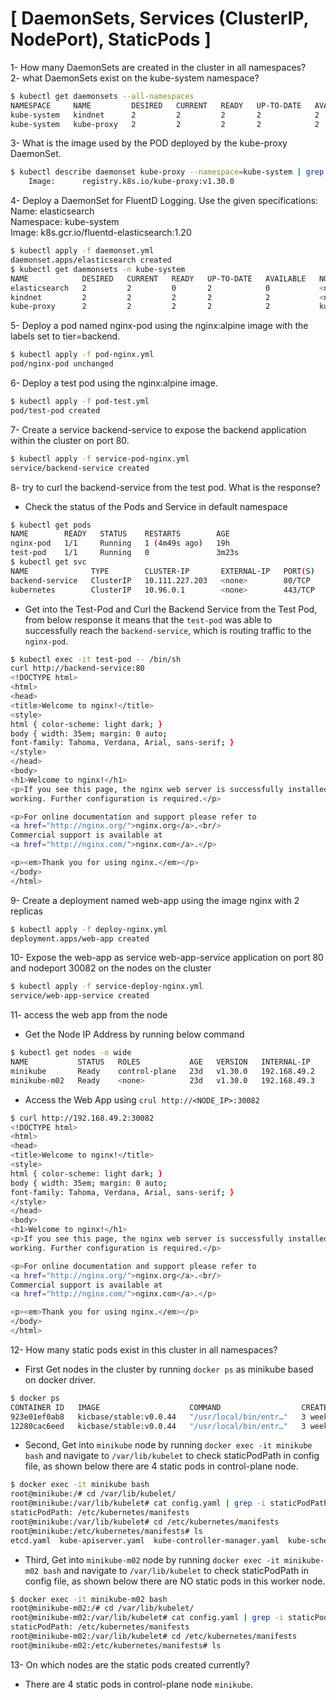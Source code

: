 # [ DaemonSets, Services (ClusterIP, NodePort), StaticPods ]

1- How many DaemonSets are created in the cluster in all namespaces?  
2- what DaemonSets exist on the kube-system namespace?
```bash
$ kubectl get daemonsets --all-namespaces
NAMESPACE     NAME         DESIRED   CURRENT   READY   UP-TO-DATE   AVAILABLE   NODE SELECTOR            AGE
kube-system   kindnet      2         2         2       2            2           <none>                   22d
kube-system   kube-proxy   2         2         2       2            2           kubernetes.io/os=linux   22d
```
3- What is the image used by the POD deployed by the kube-proxy DaemonSet.
```bash
$ kubectl describe daemonset kube-proxy --namespace=kube-system | grep -i image
    Image:      registry.k8s.io/kube-proxy:v1.30.0
```
4- Deploy a DaemonSet for FluentD Logging. Use the given specifications:  
Name: elasticsearch  
Namespace: kube-system  
Image: k8s.gcr.io/fluentd-elasticsearch:1.20  
```bash
$ kubectl apply -f daemonset.yml
daemonset.apps/elasticsearch created
$ kubectl get daemonsets -n kube-system
NAME            DESIRED   CURRENT   READY   UP-TO-DATE   AVAILABLE   NODE SELECTOR            AGE
elasticsearch   2         2         0       2            0           <none>                   42s
kindnet         2         2         2       2            2           <none>                   22d
kube-proxy      2         2         2       2            2           kubernetes.io/os=linux   22d

```
5- Deploy a pod named nginx-pod using the nginx:alpine image with the labels set to tier=backend.
```bash
$ kubectl apply -f pod-nginx.yml
pod/nginx-pod unchanged
```
6- Deploy a test pod using the nginx:alpine image.
```bash
$ kubectl apply -f pod-test.yml
pod/test-pod created
```
7- Create a service backend-service to expose the backend application within the cluster on port 80.
```bash
$ kubectl apply -f service-pod-nginx.yml
service/backend-service created
```
8- try to curl the backend-service from the test pod. What is the response?
- Check the status of the Pods and Service in default namespace
```bash
$ kubectl get pods
NAME        READY   STATUS    RESTARTS        AGE
nginx-pod   1/1     Running   1 (4m49s ago)   19h
test-pod    1/1     Running   0               3m23s
$ kubectl get svc
NAME              TYPE        CLUSTER-IP       EXTERNAL-IP   PORT(S)   AGE
backend-service   ClusterIP   10.111.227.203   <none>        80/TCP    4m15s
kubernetes        ClusterIP   10.96.0.1        <none>        443/TCP   23d
```
- Get into the Test-Pod and Curl the Backend Service from the Test Pod, from below response it means that the `test-pod` was able to successfully reach the `backend-service`, which is routing traffic to the `nginx-pod`.
```bash
$ kubectl exec -it test-pod -- /bin/sh
curl http://backend-service:80
<!DOCTYPE html>
<html>
<head>
<title>Welcome to nginx!</title>
<style>
html { color-scheme: light dark; }
body { width: 35em; margin: 0 auto;
font-family: Tahoma, Verdana, Arial, sans-serif; }
</style>
</head>
<body>
<h1>Welcome to nginx!</h1>
<p>If you see this page, the nginx web server is successfully installed and
working. Further configuration is required.</p>

<p>For online documentation and support please refer to
<a href="http://nginx.org/">nginx.org</a>.<br/>
Commercial support is available at
<a href="http://nginx.com/">nginx.com</a>.</p>

<p><em>Thank you for using nginx.</em></p>
</body>
</html>
```
9- Create a deployment named web-app using the image nginx with 2 replicas
```bash
$ kubectl apply -f deploy-nginx.yml
deployment.apps/web-app created
```
10- Expose the web-app as service web-app-service application on port 80 and nodeport 30082 on the nodes on the cluster
```bash
$ kubectl apply -f service-deploy-nginx.yml
service/web-app-service created
```
11- access the web app from the node
- Get the Node IP Address by running below command
```bash
$ kubectl get nodes -o wide
NAME           STATUS   ROLES           AGE   VERSION   INTERNAL-IP    EXTERNAL-IP   OS-IMAGE             KERNEL-VERSION                 CONTAINER-RUNTIME
minikube       Ready    control-plane   23d   v1.30.0   192.168.49.2   <none>        Ubuntu 22.04.4 LTS   5.14.0-427.28.1.el9_4.x86_64   docker://26.1.1
minikube-m02   Ready    <none>          23d   v1.30.0   192.168.49.3   <none>        Ubuntu 22.04.4 LTS   5.14.0-427.28.1.el9_4.x86_64   docker://26.1.1
```
- Access the Web App using `crul http://<NODE_IP>:30082`
```bash
$ curl http://192.168.49.2:30082
<!DOCTYPE html>
<html>
<head>
<title>Welcome to nginx!</title>
<style>
html { color-scheme: light dark; }
body { width: 35em; margin: 0 auto;
font-family: Tahoma, Verdana, Arial, sans-serif; }
</style>
</head>
<body>
<h1>Welcome to nginx!</h1>
<p>If you see this page, the nginx web server is successfully installed and
working. Further configuration is required.</p>

<p>For online documentation and support please refer to
<a href="http://nginx.org/">nginx.org</a>.<br/>
Commercial support is available at
<a href="http://nginx.com/">nginx.com</a>.</p>

<p><em>Thank you for using nginx.</em></p>
</body>
</html>
```
12- How many static pods exist in this cluster in all namespaces?
- First Get nodes in the cluster by running `docker ps` as minikube based on docker driver. 
```bash
$ docker ps
CONTAINER ID   IMAGE                    COMMAND                  CREATED       STATUS          PORTS                                                                                                                                  NAMES
923e01ef0ab8   kicbase/stable:v0.0.44   "/usr/local/bin/entr…"   3 weeks ago   Up 36 minutes   127.0.0.1:32773->22/tcp, 127.0.0.1:32774->2376/tcp, 127.0.0.1:32775->5000/tcp, 127.0.0.1:32776->8443/tcp, 127.0.0.1:32777->32443/tcp   minikube-m02
12280cac6eed   kicbase/stable:v0.0.44   "/usr/local/bin/entr…"   3 weeks ago   Up 37 minutes   127.0.0.1:32768->22/tcp, 127.0.0.1:32769->2376/tcp, 127.0.0.1:32770->5000/tcp, 127.0.0.1:32771->8443/tcp, 127.0.0.1:32772->32443/tcp   minikube
```
- Second, Get into `minikube` node by running `docker exec -it minikube bash` and navigate to `/var/lib/kubelet` to check staticPodPath in config file, as shown below there are 4 static pods in control-plane node.
```bash
$ docker exec -it minikube bash
root@minikube:/# cd /var/lib/kubelet/
root@minikube:/var/lib/kubelet# cat config.yaml | grep -i staticPodPath
staticPodPath: /etc/kubernetes/manifests
root@minikube:/var/lib/kubelet# cd /etc/kubernetes/manifests
root@minikube:/etc/kubernetes/manifests# ls
etcd.yaml  kube-apiserver.yaml  kube-controller-manager.yaml  kube-scheduler.yaml
```
- Third, Get into `minikube-m02` node by running `docker exec -it minikube-m02 bash` and navigate to `/var/lib/kubelet` to check staticPodPath in config file, as shown below there are NO static pods in this worker node.
```bash
$ docker exec -it minikube-m02 bash
root@minikube-m02:/# cd /var/lib/kubelet/
root@minikube-m02:/var/lib/kubelet# cat config.yaml | grep -i staticPodPath
staticPodPath: /etc/kubernetes/manifests
root@minikube-m02:/var/lib/kubelet# cd /etc/kubernetes/manifests
root@minikube-m02:/etc/kubernetes/manifests# ls
```
13- On which nodes are the static pods created currently?
- There are 4 static pods in control-plane node `minikube`.
